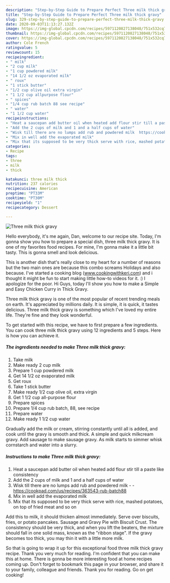 ```yaml
---
description: "Step-by-Step Guide to Prepare Perfect Three milk thick gravy"
title: "Step-by-Step Guide to Prepare Perfect Three milk thick gravy"
slug: 329-step-by-step-guide-to-prepare-perfect-three-milk-thick-gravy
date: 2020-09-03T11:13:27.132Z
image: https://img-global.cpcdn.com/recipes/5971120827138048/751x532cq70/three-milk-thick-gravy-recipe-main-photo.jpg
thumbnail: https://img-global.cpcdn.com/recipes/5971120827138048/751x532cq70/three-milk-thick-gravy-recipe-main-photo.jpg
cover: https://img-global.cpcdn.com/recipes/5971120827138048/751x532cq70/three-milk-thick-gravy-recipe-main-photo.jpg
author: Cole French
ratingvalue: 5
reviewcount: 15
recipeingredient:
- " milk"
- "2 cup milk"
- "1 cup powdered milk"
- "14 1/2 oz evaporated milk"
- " roux"
- "1 stick butter"
- "1/2 cup olive oil extra virgin"
- "1 1/2 cup allpurpose flour"
- " spices"
- "1/4 cup rub batch 88 see recipe"
- " water"
- "1 1/2 cup water"
recipeinstructions:
- "Heat a saucepan add butter oil when heated add flour stir till a paste like consistency"
- "Add the 2 cups of milk and 1 and a half cups of water"
- "Wisk till there are no lumps add rub and powdered milk  https://cookpad.com/us/recipes/363543-rub-batch88"
- "Mix in well add the evaporated milk"
- "Mix that its supposed to be very thick serve with rice, mashed potatoes,  on top of fried meat and so on"
categories:
- Recipe
tags:
- three
- milk
- thick

katakunci: three milk thick 
nutrition: 237 calories
recipecuisine: American
preptime: "PT33M"
cooktime: "PT30M"
recipeyield: "1"
recipecategory: Dessert

---
```



![Three milk thick gravy](https://img-global.cpcdn.com/recipes/5971120827138048/751x532cq70/three-milk-thick-gravy-recipe-main-photo.jpg)

Hello everybody, it's me again, Dan, welcome to our recipe site. Today, I'm gonna show you how to prepare a special dish, three milk thick gravy. It is one of my favorites food recipes. For mine, I'm gonna make it a little bit tasty. This is gonna smell and look delicious.

This is another dish that&#39;s really close to my heart for a number of reasons but the two main ones are because this combo screams Holidays and also because. I&#39;ve started a cooking blog (www.cookingwithkeri.com) and i thought it might be fun to start making little how-to videos for it. :) I apologize for the poor. Hi Guys, today I&#39;ll show you how to make a Simple and Easy Chicken Curry in Thick Gravy.

Three milk thick gravy is one of the most popular of recent trending meals on earth. It's appreciated by millions daily. It is simple, it is quick, it tastes delicious. Three milk thick gravy is something which I've loved my entire life. They're fine and they look wonderful.


To get started with this recipe, we have to first prepare a few ingredients. You can cook three milk thick gravy using 12 ingredients and 5 steps. Here is how you can achieve it.

<!--inarticleads1-->

##### The ingredients needed to make Three milk thick gravy:

1. Take  milk
1. Make ready 2 cup milk
1. Prepare 1 cup powdered milk
1. Get 14 1/2 oz evaporated milk
1. Get  roux
1. Take 1 stick butter
1. Make ready 1/2 cup olive oil, extra virgin
1. Get 1 1/2 cup all-purpose flour
1. Prepare  spices
1. Prepare 1/4 cup rub batch, 88, see recipe
1. Prepare  water
1. Make ready 1 1/2 cup water


Gradually add the milk or cream, stirring constantly until all is added, and cook until the gravy is smooth and thick. A simple and quick milkcream gravy. Add sausage to make sausage gravy. As milk starts to simmer whisk cornstarch and water into a slurry. 

<!--inarticleads2-->

##### Instructions to make Three milk thick gravy:

1. Heat a saucepan add butter oil when heated add flour stir till a paste like consistency
1. Add the 2 cups of milk and 1 and a half cups of water
1. Wisk till there are no lumps add rub and powdered milk -  - https://cookpad.com/us/recipes/363543-rub-batch88
1. Mix in well add the evaporated milk
1. Mix that its supposed to be very thick serve with rice, mashed potatoes,  on top of fried meat and so on


Add this to milk, it should thicken almost immediately. Serve over biscuits, fries, or potato pancakes. Sausage and Gravy Pie with Biscuit Crust. The consistency should be very thick, and when you lift the beaters, the mixture should fall in one solid mass, known as the &#34;ribbon stage&#34;. If the gravy becomes too thick, you may thin it with a little more milk. 

So that is going to wrap it up for this exceptional food three milk thick gravy recipe. Thank you very much for reading. I'm confident that you can make this at home. There is gonna be more interesting food at home recipes coming up. Don't forget to bookmark this page in your browser, and share it to your family, colleague and friends. Thank you for reading. Go on get cooking!
